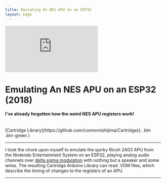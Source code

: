 ```yaml
---
title: Emulating An NES APU on an ESP32
layout: page
---
```


<iframe class="youtube-video" src="https://www.youtube.com/embed/UeyzAdZLLOk" title="YouTube video player" frameborder="0" allow="accelerometer; autoplay; clipboard-write; encrypted-media; gyroscope; picture-in-picture; web-share" allowfullscreen></iframe>

# **Emulating An NES APU on an ESP32 (2018)**

#### I've already forgotten how the weird NES APU registers work!

<br>
[Cartridge Library](https://github.com/connornishijima/Cartridge){: .btn .btn-green }

--------------------------------------------

<blurb>I took the chore upon myself to emulate the quirky Ricoh 2A03 APU from the Nintendo Entertainment System on an ESP32, playing analog audio channels over <a href="https://en.wikipedia.org/wiki/Delta-sigma_modulation">delta sigma modulation</a> with nothing but a speaker and some wires. The resulting Cartridge Arduino Library can read .VGM files, which describe the timing of changes to the registers of an APU.</blurb>

--------------------------------------------


